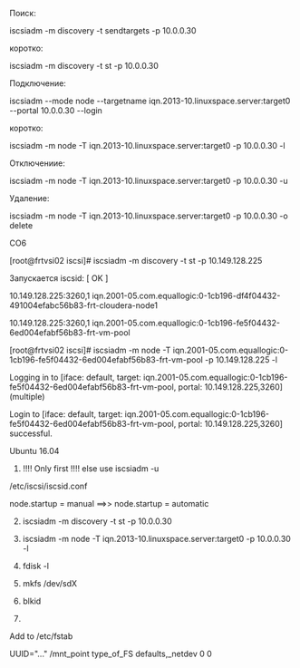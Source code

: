 Поиск:

iscsiadm -m discovery -t sendtargets -p 10.0.0.30

коротко:

iscsiadm -m discovery -t st -p 10.0.0.30

Подключение:

iscsiadm --mode node --targetname iqn.2013-10.linuxspace.server:target0 --portal 10.0.0.30 --login

коротко:

iscsiadm -m node -T iqn.2013-10.linuxspace.server:target0 -p 10.0.0.30 -l

Отключениие:

iscsiadm -m node -T iqn.2013-10.linuxspace.server:target0 -p 10.0.0.30 -u

Удаление:

iscsiadm -m node -T iqn.2013-10.linuxspace.server:target0 -p 10.0.0.30 -o delete

CO6

[root@frtvsi02 iscsi]# iscsiadm -m discovery -t st -p 10.149.128.225

Запускается iscsid:                                        [  OK  ]

10.149.128.225:3260,1 iqn.2001-05.com.equallogic:0-1cb196-df4f04432-491004efabc56b83-frt-cloudera-node1

10.149.128.225:3260,1 iqn.2001-05.com.equallogic:0-1cb196-fe5f04432-6ed004efabf56b83-frt-vm-pool

[root@frtvsi02 iscsi]# iscsiadm -m node -T iqn.2001-05.com.equallogic:0-1cb196-fe5f04432-6ed004efabf56b83-frt-vm-pool -p 10.149.128.225 -l

Logging in to [iface: default, target: iqn.2001-05.com.equallogic:0-1cb196-fe5f04432-6ed004efabf56b83-frt-vm-pool, portal: 10.149.128.225,3260] (multiple)

Login to [iface: default, target: iqn.2001-05.com.equallogic:0-1cb196-fe5f04432-6ed004efabf56b83-frt-vm-pool, portal: 10.149.128.225,3260] successful.

Ubuntu 16.04

1. !!!!  Only first !!!!  else use iscsiadm -u 

/etc/iscsi/iscsid.conf    

node.startup = manual  ==>> node.startup = automatic

2. iscsiadm -m discovery -t st -p 10.0.0.30

3. iscsiadm -m node -T iqn.2013-10.linuxspace.server:target0 -p 10.0.0.30 -l

4. fdisk -l

5. mkfs /dev/sdX

6. blkid

7.

Add to /etc/fstab

UUID="..."   /mnt_point    type_of_FS    defaults,_netdev   0  0